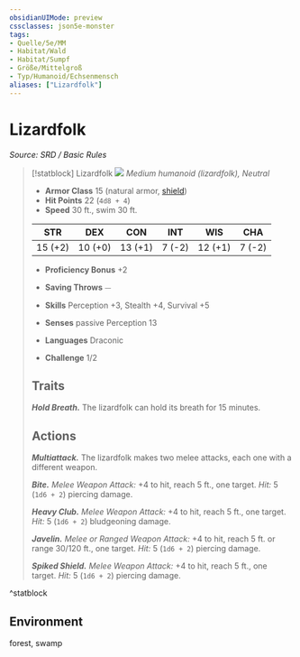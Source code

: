 ```yaml
---
obsidianUIMode: preview
cssclasses: json5e-monster
tags:
- Quelle/5e/MM
- Habitat/Wald
- Habitat/Sumpf
- Größe/Mittelgroß
- Typ/Humanoid/Echsenmensch
aliases: ["Lizardfolk"]
---
```

# Lizardfolk
*Source: SRD / Basic Rules*  

> [!statblock] Lizardfolk
> ![](compendium/bestiary/humanoid/token/lizardfolk.png#token)
> *Medium humanoid (lizardfolk), Neutral*
> 
> - **Armor Class** 15  (natural armor, [shield](compendium/items/shield.md))
> - **Hit Points** 22 (`4d8 + 4`)
> - **Speed** 30 ft., swim 30 ft.
> 
> |STR|DEX|CON|INT|WIS|CHA|
> |:---:|:---:|:---:|:---:|:---:|:---:|
> |15 (+2)|10 (+0)|13 (+1)| 7 (-2)|12 (+1)| 7 (-2)|
> 
> - **Proficiency Bonus** +2
> - **Saving Throws** ⏤
> - **Skills** Perception +3, Stealth +4, Survival +5
> - **Senses** passive Perception 13
> 
> - **Languages** Draconic
> - **Challenge** 1/2
> 
> ## Traits
> 
> ***Hold Breath.*** The lizardfolk can hold its breath for 15 minutes.
> 
> ## Actions
> 
> ***Multiattack.*** The lizardfolk makes two melee attacks, each one with a different weapon.
> 
> ***Bite.*** *Melee Weapon Attack:* +4 to hit, reach 5 ft., one target. *Hit:* 5 (`1d6 + 2`) piercing damage.
> 
> ***Heavy Club.*** *Melee Weapon Attack:* +4 to hit, reach 5 ft., one target. *Hit:* 5 (`1d6 + 2`) bludgeoning damage.
> 
> ***Javelin.*** *Melee or Ranged Weapon Attack:* +4 to hit, reach 5 ft. or range 30/120 ft., one target. *Hit:* 5 (`1d6 + 2`) piercing damage.
> 
> ***Spiked Shield.*** *Melee Weapon Attack:* +4 to hit, reach 5 ft., one target. *Hit:* 5 (`1d6 + 2`) piercing damage.

^statblock

## Environment

forest, swamp